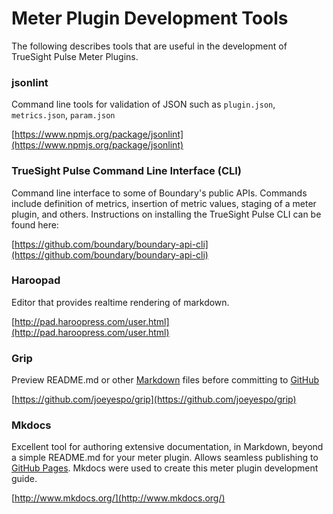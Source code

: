 # Meter Plugin Development Tools

The following describes tools that are useful in the development of TrueSight Pulse Meter Plugins.

### jsonlint

Command line tools for validation of JSON such as `plugin.json`, `metrics.json`, `param.json`

[https://www.npmjs.org/package/jsonlint](https://www.npmjs.org/package/jsonlint)

### TrueSight Pulse Command Line Interface (CLI)

Command line interface to some of Boundary's public APIs. Commands include definition of metrics, insertion of metric values, staging of a meter plugin, and others. Instructions on installing the TrueSight Pulse CLI can be found here:

[https://github.com/boundary/boundary-api-cli](https://github.com/boundary/boundary-api-cli)

### Haroopad

Editor that provides realtime rendering of markdown.

[http://pad.haroopress.com/user.html](http://pad.haroopress.com/user.html)

### Grip

Preview README.md or other [Markdown](https://en.wikipedia.org/wiki/Markdown) files before committing to [GitHub](https://github.com/)

[https://github.com/joeyespo/grip](https://github.com/joeyespo/grip)

### Mkdocs

Excellent tool for authoring extensive documentation, in Markdown, beyond a simple README.md for your meter plugin. Allows seamless publishing to [GitHub Pages](https://pages.github.com/). Mkdocs were used to create this meter plugin development guide.

[http://www.mkdocs.org/](http://www.mkdocs.org/)



